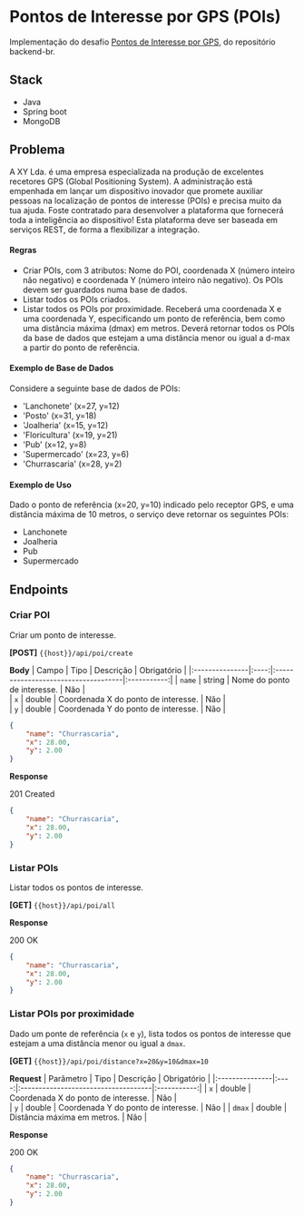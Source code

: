 # Pontos de Interesse por GPS (POIs)

Implementação do desafio [Pontos de Interesse por GPS](https://github.com/backend-br/desafios/blob/master/points-of-interest/PROBLEM.md), do repositório backend-br.

## Stack
- Java
- Spring boot
- MongoDB

## Problema
A XY Lda. é uma empresa especializada na produção de excelentes recetores GPS (Global Positioning System). A administração está empenhada em lançar um dispositivo inovador que promete auxiliar pessoas na localização de pontos de interesse (POIs) e precisa muito da tua ajuda. Foste contratado para desenvolver a plataforma que fornecerá toda a inteligência ao dispositivo! Esta plataforma deve ser baseada em serviços REST, de forma a flexibilizar a integração.

#### Regras
- Criar POIs, com 3 atributos: Nome do POI, coordenada X (número inteiro não negativo) e coordenada Y (número inteiro não negativo). Os POIs devem ser guardados numa base de dados.
- Listar todos os POIs criados.
- Listar todos os POIs por proximidade. Receberá uma coordenada X e uma coordenada Y, especificando um ponto de referência, bem como uma distância máxima (dmax) em metros. Deverá retornar todos os POIs da base de dados que estejam a uma distância menor ou igual a d-max a partir do ponto de referência.

#### Exemplo de Base de Dados
Considere a seguinte base de dados de POIs:

- 'Lanchonete' (x=27, y=12)
- 'Posto' (x=31, y=18)
- 'Joalheria' (x=15, y=12)
- 'Floricultura' (x=19, y=21)
- 'Pub' (x=12, y=8)
- 'Supermercado' (x=23, y=6)
- 'Churrascaria' (x=28, y=2)

#### Exemplo de Uso
Dado o ponto de referência (x=20, y=10) indicado pelo receptor GPS, e uma distância máxima de 10 metros, o serviço deve retornar os seguintes POIs:
- Lanchonete
- Joalheria
- Pub
- Supermercado


## Endpoints
### Criar POI
Criar um ponto de interesse.

**[POST]** `{{host}}/api/poi/create`

**Body**
| Campo      | Tipo | Descrição                           | Obrigatório |
|:---------------|:----:|:------------------------------------|:-----------:|
| `name`     | string  | Nome do ponto de interesse.         |     Não     |  
| `x` | double  | Coordenada X do ponto de interesse. |     Não     |             
| `y` | double  | Coordenada Y do ponto de interesse. |     Não     |
        
```json
{
    "name": "Churrascaria",
    "x": 28.00,
    "y": 2.00
}
```

**Response**

201 Created
```json
{
    "name": "Churrascaria",
    "x": 28.00,
    "y": 2.00
}
```


### Listar POIs
Listar todos os pontos de interesse.

**[GET]** `{{host}}/api/poi/all`

**Response**

200 OK
```json
{
    "name": "Churrascaria",
    "x": 28.00,
    "y": 2.00
}
```


### Listar POIs por proximidade
Dado um ponte de referência (`x` e `y`), lista todos os pontos de interesse que estejam a uma distância menor ou igual a `dmax`.

**[GET]** `{{host}}/api/poi/distance?x=20&y=10&dmax=10`

**Request**
| Parâmetro      | Tipo | Descrição                           | Obrigatório |
|:---------------|:----:|:------------------------------------|:-----------:|
| `x` | double  | Coordenada X do ponto de interesse. |     Não     |             
| `y` | double  | Coordenada Y do ponto de interesse. |     Não     |
| `dmax`     | double  | Distância máxima em metros.         |     Não     |             

**Response**

200 OK
```json
{
    "name": "Churrascaria",
    "x": 28.00,
    "y": 2.00
}
```
